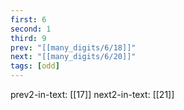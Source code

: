 ```yaml
---
first: 6
second: 1
third: 9
prev: "[[many_digits/6/18]]"
next: "[[many_digits/6/20]]"
tags: [odd]
---
```

prev2-in-text: [[17]]
next2-in-text: [[21]]
